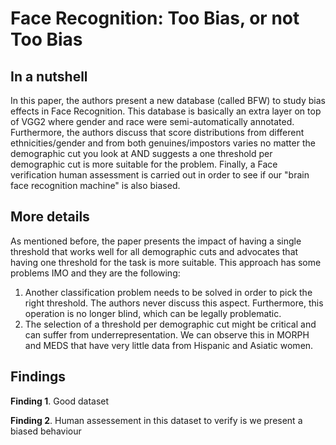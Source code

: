 # Face Recognition: Too Bias, or not Too Bias


## In a nutshell

In this paper, the authors present a new database (called BFW) to study bias effects in Face Recognition.
This database is basically an extra layer on top of VGG2 where gender and race were semi-automatically annotated.
Furthermore, the authors discuss that score distributions from different ethnicities/gender and from both genuines/impostors varies no matter the demographic cut you look at AND suggests a one threshold per demographic cut is more suitable for the problem.
Finally, a Face verification human assessment is carried out in order to see if our "brain face recognition machine" is also biased.

## More details

As mentioned before, the paper presents the impact of having a single threshold that works well for all demographic cuts and advocates that having one threshold for the task is more suitable.
This approach has some problems IMO and they are the following:

 1. Another classification problem needs to be solved in order to pick the right threshold. The authors never discuss this aspect. Furthermore, this operation is no longer blind, which can be legally problematic.
 2. The selection of a threshold per demographic cut might be critical and can suffer from underrepresentation. We can observe this in MORPH and MEDS that have very little data from Hispanic and Asiatic women.


## Findings

**Finding 1**. Good dataset

**Finding 2**. Human assessement in this dataset to verify is we present a biased behaviour

